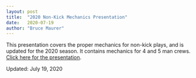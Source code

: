```yaml
---
layout: post
title:  "2020 Non-Kick Mechanics Presentation"
date:   2020-07-19
author: "Bruce Maurer"
---
```


This presentation covers the proper mechanics for non-kick plays, and is updated
for the 2020 season. It contains mechanics for 4 and 5 man crews. [Click here for
the
presentation](https://storage.googleapis.com/ohsaa-websites/mechanics/2020%20Non%20Kick%20Plays%20PPT%205%20and%20%204%20Man.pptx).

Updated: July 19, 2020

